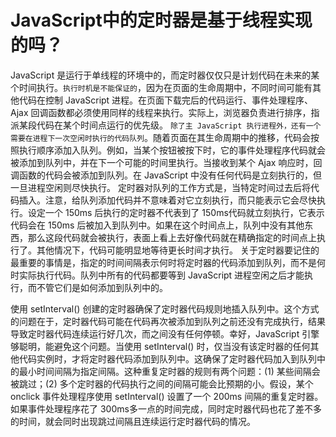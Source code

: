 # JavaScript中的定时器是基于线程实现的吗？

JavaScript 是运行于单线程的环境中的，而定时器仅仅只是计划代码在未来的某个时间执行。`执行时机是不能保证的`，因为在页面的生命周期中，不同时间可能有其他代码在控制 JavaScript 进程。在页面下载完后的代码运行、事件处理程序、Ajax 回调函数都必须使用同样的线程来执行。实际上，浏览器负责进行排序，指派某段代码在某个时间点运行的优先级。
`除了主 JavaScript 执行进程外，还有一个需要在进程下一次空闲时执行的代码队列`。随着页面在其生命周期中的推移，代码会按照执行顺序添加入队列。例如，当某个按钮被按下时，它的事件处理程序代码就会被添加到队列中，并在下一个可能的时间里执行。当接收到某个 Ajax 响应时，回调函数的代码会被添加到队列。在 JavaScript 中没有任何代码是立刻执行的，但一旦进程空闲则尽快执行。
定时器对队列的工作方式是，当特定时间过去后将代码插入。注意，给队列添加代码并不意味着对它立刻执行，而只能表示它会尽快执行。设定一个 150ms 后执行的定时器不代表到了 150ms代码就立刻执行，它表示代码会在 150ms 后被加入到队列中。如果在这个时间点上，队列中没有其他东西，那么这段代码就会被执行，表面上看上去好像代码就在精确指定的时间点上执行了。其他情况下，代码可能明显地等待更长时间才执行。
关于定时器要记住的最重要的事情是，指定的时间间隔表示何时将定时器的代码添加到队列，而不是何时实际执行代码。队列中所有的代码都要等到 JavaScript 进程空闲之后才能执行，而不管它们是如何添加到队列中的。

使用 setInterval() 创建的定时器确保了定时器代码规则地插入队列中。这个方式的问题在于，定时器代码可能在代码再次被添加到队列之前还没有完成执行，结果导致定时器代码连续运行好几次，而之间没有任何停顿。幸好，JavaScript 引擎够聪明，能避免这个问题。当使用 setInterval() 时，仅当没有该定时器的任何其他代码实例时，才将定时器代码添加到队列中。这确保了定时器代码加入到队列中的最小时间间隔为指定间隔。这种重复定时器的规则有两个问题：(1) 某些间隔会被跳过；(2) 多个定时器的代码执行之间的间隔可能会比预期的小。假设，某个 onclick 事件处理程序使用 setInterval() 设置了一个 200ms 间隔的重复定时器。如果事件处理程序花了 300ms多一点的时间完成，同时定时器代码也花了差不多的时间，就会同时出现跳过间隔且连续运行定时器代码的情况。